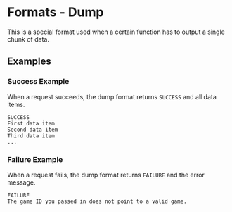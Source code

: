 # Formats - Dump

This is a special format used when a certain function has to output a single chunk of data.

## Examples

### Success Example

When a request succeeds, the dump format returns `SUCCESS` and all data items.

```
SUCCESS
First data item
Second data item
Third data item
...
```

### Failure Example

When a request fails, the dump format returns `FAILURE` and the error message.

```
FAILURE
The game ID you passed in does not point to a valid game.
```
